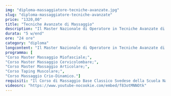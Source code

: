 ```yaml
---
img: "diploma-massaggiatore-tecniche-avanzate.jpg"
slug: "diploma-massaggiatore-tecniche-avanzate"
price: "1320,00"
title: "Tecniche Avanzate di Massaggio"
description: "Il Master Nazionale di Operatore in Tecniche Avanzate di Massaggio è la soluzione per tutti coloro che desiderano acquisire competenze avanzate come massaggiatori. E’ rivolto a chi è specializzato nei seguenti corsi: corso di Massaggio Base Classico Svedese, corso di Massaggio Decontratturante e corso di Anatomia Palpatoria, frequentati con la Scuola di Massaggio Tao o con altre scuole di formazione.Questo Diploma concorre alla conversione del Diploma di Operatore in Massaggio Sportivo CSEN con il Diploma di Operatore in Massaggio Sportivo."
durata: "5 w/end"
ore: "24 ore"
category: "diploma"
longcontent: "Il Master Nazionale di Operatore in Tecniche Avanzate di Massaggio è la soluzione per tutti coloro che desiderano acquisire competenze avanzate come massaggiatori. E’ rivolto a chi è specializzato nei seguenti corsi: corso di Massaggio Base Classico Svedese, corso di Massaggio Decontratturante e corso di Anatomia Palpatoria, frequentati con la Scuola di Massaggio Tao o con altre scuole di formazione.Questo Diploma concorre alla conversione del Diploma di Operatore in Massaggio Sportivo CSEN con il Diploma di Operatore in Massaggio Sportivo."
programma: [
"Corso Master Massaggio Miofasciale;",
"Corso Master Massaggio Cervicolombare;",
"Corso Master Massaggio Articolare;",
"Corso Taping Muscolare;",
"Corso Massaggio Crio-Dinamico."]
requisiti: "Il Corso di Massaggio Base Classico Svedese della Scuola Nazionale di Massaggio Tao® è il corso per eccellenza più completo tra tutti. Esso è aperto e rivolto a chiunque, quindi non è necessario avere un'esperienza di base precedente. Il Massaggio Base Classico Svedese è particolarmente consigliato a chi non ha esperienza nelle tecniche di massaggio occidentali quali Sfioramenti, Frizioni, Impastamenti, Vibrazioni e Percussioni in tutte le loro varianti."
videosrc: "https://www.youtube-nocookie.com/embed/f83otMNNOtk"
---
```

